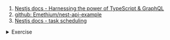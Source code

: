 1. [Nestjs docs - Harnessing the power of TypeScript & GraphQL](https://docs.nestjs.com/graphql/quick-start)
1. [github: Emethium/nest-api-example](https://github.com/Emethium/nest-api-example)
1. [Nestjs docs - task scheduling](https://docs.nestjs.com/techniques/task-scheduling)

<details>
<summary>Exercise</summary>

1. [NestJS Full Course Tutorials - Let's build API using NodeJS and TypeScript](https://youtube.com/playlist?list=PLkZU2rKh1mT-3VvYvGCdRVCCJ5lCtOKED)

</details>
